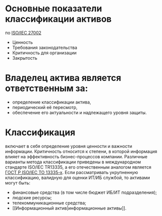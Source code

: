 # Основные показатели классификации активов
 по [ISO/IEС 27002](https://docs.cntd.ru/document/1200103619)
- Ценность
- Требования законодательства
- Критичность для организации
- Закрытость

# Владелец актива является ответственным за:
- определение классификации актива,
- периодический её пересмотр,
- обеспечение его актуальности и надлежащего уровня защиты.

# Классификация
включает в себя определение уровня ценности и важности информации. Критичность относится к степени, в которой информация влияет на эффективность бизнес-процессов компании. Различные варианты метода классификации приведены в международном стандарте ISO/IEC TR13335, а его отечественным аналогом является [ГОСТ Р ISO/IEC ТО 13335-х](https://docs.cntd.ru/document/1200048398).
Если рассматривать укрупненную классификацию, валидную для оценки ИТ/ИБ службой, то активами могут быть:
- финансовые средства (в том числе бюджет ИБ/ИТ подразделения);
- людские ресурсы;
- телекоммуникационные средства;
- [[Информационный актив|информационные активы]].



